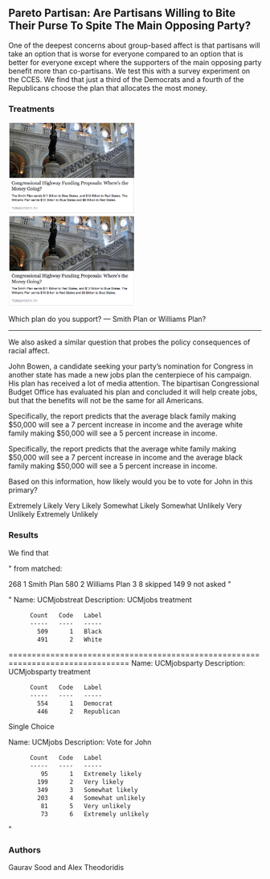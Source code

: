 ## Pareto Partisan: Are Partisans Willing to Bite Their Purse To Spite The Main Opposing Party?

One of the deepest concerns about group-based affect is that partisans will take an option that is worse for everyone compared to an option that is better for everyone except where the supporters of the main opposing party benefit more than co-partisans. We test this with a survey experiment on the CCES. We find that just a third of the Democrats and a fourth of the Republicans choose the plan that allocates the most money.

### Treatments

<img src = "data/highway_plan/Blue.png" width = 50%>

<img src = "data/highway_plan/Red.png" width = 50%>

Which plan do you support? — Smith Plan or Williams Plan?

-----


We also asked a similar question that probes the policy consequences of racial affect.

John Bowen, a candidate seeking your party’s nomination for Congress in another state has made a new jobs plan the centerpiece of his campaign.  His plan has received a lot of media attention. The bipartisan Congressional Budget Office has evaluated his plan and concluded it will help create jobs, but that the benefits will not be the same for all Americans. 

  Specifically, the report predicts that the average black family making $50,000 will see a 7 percent increase in income and the average white family making $50,000 will see a 5 percent increase in income.

  Specifically, the report predicts that the average white family making $50,000 will see a 7 percent increase in income and the average black family making $50,000 will see a 5 percent increase in income.


Based on this information, how likely would you be to vote for John in this primary?


Extremely Likely
Very Likely
Somewhat Likely
Somewhat Unlikely
Very Unlikely
Extremely Unlikely

### Results

We find that 

"
from matched:

268      1   Smith Plan
580      2   Williams Plan
3      8   skipped
149      9   not asked
"

"
Name:          UCMjobstreat
Description:   UCMjobs treatment
         
          Count   Code   Label
          -----   ----   -----
            509      1   Black
            491      2   White
         
================================================================================
Name:          UCMjobsparty
Description:   UCMjobsparty treatment
         
          Count   Code   Label
          -----   ----   -----
            554      1   Democrat
            446      2   Republican

Single Choice



Name:          UCMjobs
Description:   Vote for John
         
          Count   Code   Label
          -----   ----   -----
             95      1   Extremely likely
            199      2   Very likely
            349      3   Somewhat likely
            203      4   Somewhat unlikely
             81      5   Very unlikely
             73      6   Extremely unlikely

"

### Authors

Gaurav Sood and Alex Theodoridis
